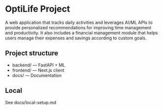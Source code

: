 # OptiLife Project
A web application that tracks daily activities and leverages AI/ML APIs to provide personalized recommendations for improving time management and productivity. It also includes a financial management module that helps users manage their expenses and savings according to custom goals.


## Project structure
- backend/ — FastAPI + ML
- frontend/ — Next.js client
- docs/ — Documentation

## Local
See docs/local-setup.md 

